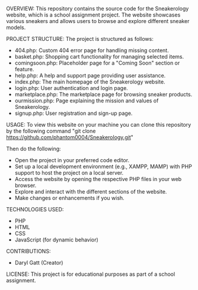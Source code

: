 OVERVIEW:
This repository contains the source code for the Sneakerology website, which is a school assignment project. The website showcases various sneakers and allows users to browse and explore different sneaker models.

PROJECT STRUCTURE:
The project is structured as follows:

- 404.php: Custom 404 error page for handling missing content.
- basket.php: Shopping cart functionality for managing selected items.
- comingsoon.php: Placeholder page for a "Coming Soon" section or feature.
- help.php: A help and support page providing user assistance.
- index.php: The main homepage of the Sneakerology website.
- login.php: User authentication and login page.
- marketplace.php: The marketplace page for browsing sneaker products.
- ourmission.php: Page explaining the mission and values of Sneakerology.
- signup.php: User registration and sign-up page.

USAGE:
To view this website on your machine you can clone this repository by the following command "git clone https://github.com/phantom0004/Sneakerology.git"

Then do the following:
- Open the project in your preferred code editor.
- Set up a local development environment (e.g., XAMPP, MAMP) with PHP support to host the project on a local server.
- Access the website by opening the respective PHP files in your web browser.
- Explore and interact with the different sections of the website.
- Make changes or enhancements if you wish.

TECHNOLOGIES USED:
- PHP
- HTML
- CSS
- JavaScript (for dynamic behavior)

CONTRIBUTIONS:
- Daryl Gatt (Creator)

LICENSE:
This project is for educational purposes as part of a school assignment.
